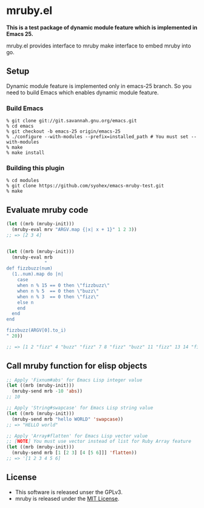 # mruby.el

**This is a test package of dynamic module feature which is implemented in Emacs 25.**

mruby.el provides interface to mruby make interface to embed mruby into go.


## Setup

Dynamic module feature is implemented only in emacs-25 branch. So you need to build Emacs which enables dynamic module feature.

### Build Emacs

```
% git clone git://git.savannah.gnu.org/emacs.git
% cd emacs
% git checkout -b emacs-25 origin/emacs-25
% ./configure --with-modules --prefix=installed_path # You must set --with-modules
% make
% make install
```

### Building this plugin

```
% cd modules
% git clone https://github.com/syohex/emacs-mruby-test.git
% make
```


## Evaluate mruby code

```lisp
(let ((mrb (mruby-init)))
  (mruby-eval mrv "ARGV.map {|x| x + 1}" 1 2 3))
;; => [2 3 4]


(let ((mrb (mruby-init)))
  (mruby-eval mrb
              "
def fizzbuzz(num)
  (1..num).map do |n|
    case
    when n % 15 == 0 then \"fizzbuzz\"
    when n % 5  == 0 then \"buzz\"
    when n % 3  == 0 then \"fizz\"
    else n
    end
  end
end

fizzbuzz(ARGV[0].to_i)
" 20))

;; => [1 2 "fizz" 4 "buzz" "fizz" 7 8 "fizz" "buzz" 11 "fizz" 13 14 "fizzbuzz" 16 17 "fizz" 19 "buzz"]
```


## Call mruby function for elisp objects

``` lisp
;; Apply 'Fixnum#abs' for Emacs Lisp integer value
(let ((mrb (mruby-init)))
  (mruby-send mrb -10 'abs))
;; 10

;; Apply 'String#swapcase' for Emacs Lisp string value
(let ((mrb (mruby-init)))
  (mruby-send mrb "hello WORLD" 'swapcase))
;; => "HELLO world"

;; Apply 'Array#flatten' for Emacs Lisp vector value
;; [NOTE] You must use vector instead of list for Ruby Array feature
(let ((mrb (mruby-init)))
  (mruby-send mrb [1 [2 3] [4 [5 6]]] 'flatten))
;; => '[1 2 3 4 5 6]
```


## License

- This software is released unser the GPLv3.
- mruby is released under the [MIT License](https://github.com/mruby/mruby/blob/master/MITL).
